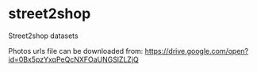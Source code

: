 # street2shop
Street2shop datasets

Photos urls file can be downloaded from: https://drive.google.com/open?id=0Bx5pzYxqPeQcNXFOaUNGSlZLZjQ
